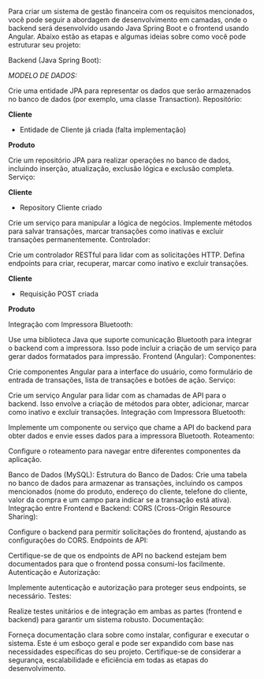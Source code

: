 Para criar um sistema de gestão financeira com os requisitos mencionados, você pode seguir a abordagem de desenvolvimento em camadas, onde o backend será desenvolvido usando Java Spring Boot e o frontend usando Angular. Abaixo estão as etapas e algumas ideias sobre como você pode estruturar seu projeto:

Backend (Java Spring Boot):

*MODELO DE DADOS:*

Crie uma entidade JPA para representar os dados que serão armazenados no banco de dados (por exemplo, uma classe Transaction).
Repositório:

**Cliente**
- Entidade de Cliente já criada (falta implementação)

**Produto**

Crie um repositório JPA para realizar operações no banco de dados, incluindo inserção, atualização, exclusão lógica e exclusão completa.
Serviço:

**Cliente**
- Repository Cliente criado

Crie um serviço para manipular a lógica de negócios. Implemente métodos para salvar transações, marcar transações como inativas e excluir transações permanentemente.
Controlador:

Crie um controlador RESTful para lidar com as solicitações HTTP. Defina endpoints para criar, recuperar, marcar como inativo e excluir transações.

**Cliente**

- Requisição POST criada

**Produto**


Integração com Impressora Bluetooth:

Use uma biblioteca Java que suporte comunicação Bluetooth para integrar o backend com a impressora. Isso pode incluir a criação de um serviço para gerar dados formatados para impressão.
Frontend (Angular):
Componentes:

Crie componentes Angular para a interface do usuário, como formulário de entrada de transações, lista de transações e botões de ação.
Serviço:

Crie um serviço Angular para lidar com as chamadas de API para o backend. Isso envolve a criação de métodos para obter, adicionar, marcar como inativo e excluir transações.
Integração com Impressora Bluetooth:

Implemente um componente ou serviço que chame a API do backend para obter dados e envie esses dados para a impressora Bluetooth.
Roteamento:

Configure o roteamento para navegar entre diferentes componentes da aplicação.


Banco de Dados (MySQL):
Estrutura do Banco de Dados:
Crie uma tabela no banco de dados para armazenar as transações, incluindo os campos mencionados (nome do produto, endereço do cliente, telefone do cliente, valor da compra e um campo para indicar se a transação está ativa).
Integração entre Frontend e Backend:
CORS (Cross-Origin Resource Sharing):

Configure o backend para permitir solicitações do frontend, ajustando as configurações do CORS.
Endpoints de API:

Certifique-se de que os endpoints de API no backend estejam bem documentados para que o frontend possa consumi-los facilmente.
Autenticação e Autorização:

Implemente autenticação e autorização para proteger seus endpoints, se necessário.
Testes:

Realize testes unitários e de integração em ambas as partes (frontend e backend) para garantir um sistema robusto.
Documentação:

Forneça documentação clara sobre como instalar, configurar e executar o sistema.
Este é um esboço geral e pode ser expandido com base nas necessidades específicas do seu projeto. Certifique-se de considerar a segurança, escalabilidade e eficiência em todas as etapas do desenvolvimento.